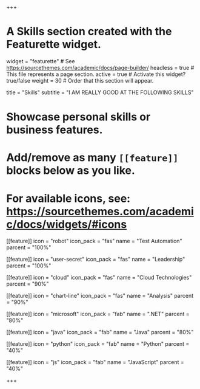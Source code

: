 +++
# A Skills section created with the Featurette widget.
widget = "featurette"  # See https://sourcethemes.com/academic/docs/page-builder/
headless = true  # This file represents a page section.
active = true  # Activate this widget? true/false
weight = 30  # Order that this section will appear.

title = "Skills"
subtitle = "I AM REALLY GOOD AT THE FOLLOWING SKILLS"

# Showcase personal skills or business features.
# 
# Add/remove as many `[[feature]]` blocks below as you like.
# 
# For available icons, see: https://sourcethemes.com/academic/docs/widgets/#icons

[[feature]]
  icon = "robot"
  icon_pack = "fas"
  name = "Test Automation"
  parcent = "100%"

[[feature]]
  icon = "user-secret"
  icon_pack = "fas"
  name = "Leadership"
  parcent = "100%"  
  
[[feature]]
  icon = "cloud"
  icon_pack = "fas"
  name = "Cloud Technologies"
  parcent = "90%"

[[feature]]
  icon = "chart-line"
  icon_pack = "fas"
  name = "Analysis"
  parcent = "90%"

[[feature]]
icon = "microsoft"
icon_pack = "fab"
name = ".NET"
parcent = "80%"

[[feature]]
icon = "java"
icon_pack = "fab"
name = "Java"
parcent = "80%"

[[feature]]
icon = "python"
icon_pack = "fab"
name = "Python"
parcent = "40%"

[[feature]]
icon = "js"
icon_pack = "fab"
name = "JavaScript"
parcent = "40%"

+++
